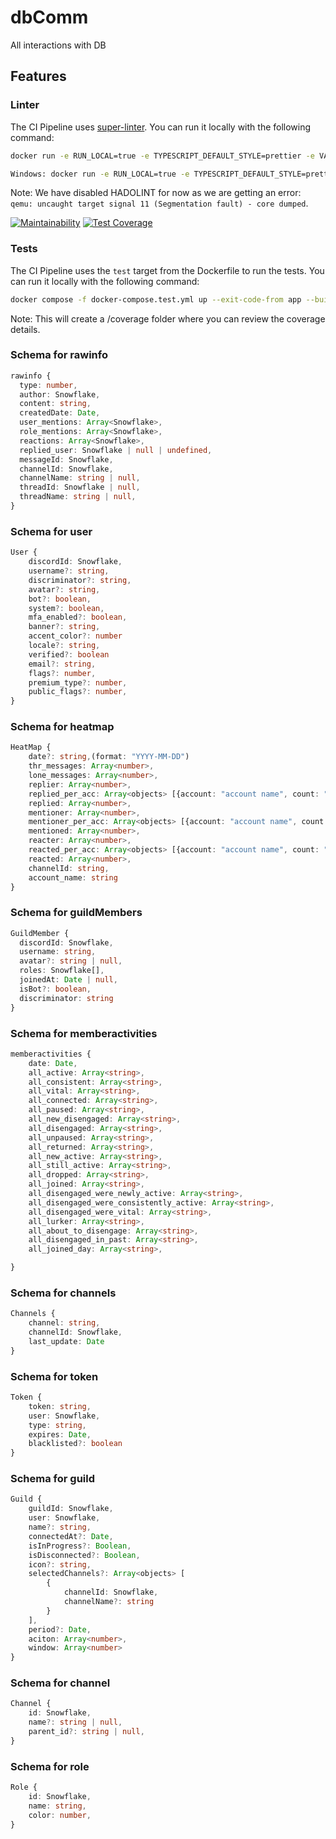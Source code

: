 # dbComm

All interactions with DB

## Features

### Linter

The CI Pipeline uses [super-linter](https://github.com/super-linter/super-linter). You can run it locally with the following command:

```bash
docker run -e RUN_LOCAL=true -e TYPESCRIPT_DEFAULT_STYLE=prettier -e VALIDATE_DOCKERFILE_HADOLINT=false -v $(pwd):/tmp/lint github/super-linter:slim-latest
```

```bash
Windows: docker run -e RUN_LOCAL=true -e TYPESCRIPT_DEFAULT_STYLE=prettier -e VALIDATE_DOCKERFILE_HADOLINT=false -v "$(Resolve-Path .):/tmp/lint" github/super-linter:slim-latest
```

Note: We have disabled HADOLINT for now as we are getting an error: `qemu: uncaught target signal 11 (Segmentation fault) - core dumped`.

[![Maintainability](https://api.codeclimate.com/v1/badges/52d516c2ad7c262adb37/maintainability)](https://codeclimate.com/github/RnDAO/tc-dbComm/maintainability)
[![Test Coverage](https://api.codeclimate.com/v1/badges/52d516c2ad7c262adb37/test_coverage)](https://codeclimate.com/github/RnDAO/tc-dbComm/test_coverage)


### Tests

The CI Pipeline uses the `test` target from the Dockerfile to run the tests. You can run it locally with the following command:

```bash
docker compose -f docker-compose.test.yml up --exit-code-from app --build
```

Note: This will create a /coverage folder where you can review the coverage details.

### Schema for rawinfo

```ts
rawinfo {
  type: number,
  author: Snowflake,
  content: string,
  createdDate: Date,
  user_mentions: Array<Snowflake>,
  role_mentions: Array<Snowflake>,
  reactions: Array<Snowflake>,
  replied_user: Snowflake | null | undefined,
  messageId: Snowflake,
  channelId: Snowflake,
  channelName: string | null,
  threadId: Snowflake | null,
  threadName: string | null,
}
```

### Schema for user

```ts
User {
    discordId: Snowflake,
    username?: string,
    discriminator?: string,
    avatar?: string,
    bot?: boolean,
    system?: boolean,
    mfa_enabled?: boolean,
    banner?: string,
    accent_color?: number
    locale?: string,
    verified?: boolean
    email?: string,
    flags?: number,
    premium_type?: number,
    public_flags?: number,
}
```

### Schema for heatmap

```ts
HeatMap {
    date?: string,(format: "YYYY-MM-DD")
    thr_messages: Array<number>,
    lone_messages: Array<number>,
    replier: Array<number>,
    replied_per_acc: Array<objects> [{account: "account name", count: "count of reply"}],
    replied: Array<number>,
    mentioner: Array<number>,
    mentioner_per_acc: Array<objects> [{account: "account name", count: "count of mention"}],
    mentioned: Array<number>,
    reacter: Array<number>,
    reacted_per_acc: Array<objects> [{account: "account name", count: "count of reaction"}],
    reacted: Array<number>,
    channelId: string,
    account_name: string
}
```

### Schema for guildMembers

```ts
GuildMember {
  discordId: Snowflake,
  username: string,
  avatar?: string | null,
  roles: Snowflake[],
  joinedAt: Date | null,
  isBot?: boolean,
  discriminator: string
}

```

### Schema for memberactivities

```ts
memberactivities {
    date: Date,
    all_active: Array<string>,
    all_consistent: Array<string>,
    all_vital: Array<string>,
    all_connected: Array<string>,
    all_paused: Array<string>,
    all_new_disengaged: Array<string>,
    all_disengaged: Array<string>,
    all_unpaused: Array<string>,
    all_returned: Array<string>,
    all_new_active: Array<string>,
    all_still_active: Array<string>,
    all_dropped: Array<string>,
    all_joined: Array<string>,
    all_disengaged_were_newly_active: Array<string>,
    all_disengaged_were_consistently_active: Array<string>,
    all_disengaged_were_vital: Array<string>,
    all_lurker: Array<string>,
    all_about_to_disengage: Array<string>,
    all_disengaged_in_past: Array<string>,
    all_joined_day: Array<string>,

}
```

### Schema for channels

```ts
Channels {
    channel: string,
    channelId: Snowflake,
    last_update: Date
}
```

### Schema for token

```ts
Token {
    token: string,
    user: Snowflake,
    type: string,
    expires: Date,
    blacklisted?: boolean
}
```

### Schema for guild

```ts
Guild {
    guildId: Snowflake,
    user: Snowflake,
    name?: string,
    connectedAt?: Date,
    isInProgress?: Boolean,
    isDisconnected?: Boolean,
    icon?: string,
    selectedChannels?: Array<objects> [
        {
            channelId: Snowflake,
            channelName?: string
        }
    ],
    period?: Date,
    aciton: Array<number>,
    window: Array<number>
}
```

### Schema for channel

```ts
Channel {
    id: Snowflake,
    name?: string | null,
    parent_id?: string | null,
}
```


### Schema for role

```ts
Role {
    id: Snowflake,
    name: string,
    color: number,
}
```
